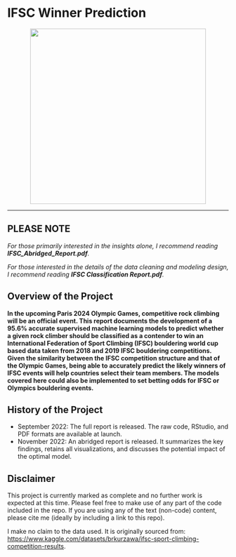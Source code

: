 # IFSC Winner Prediction

<div id="header" align="center">
  <img src="https://media.giphy.com/media/v1.Y2lkPTc5MGI3NjExeDcwamxvbGZhemN3N2s1bTg0bHM5aHMzN3FvcGtvZjlqdjhla2lvZCZlcD12MV9pbnRlcm5hbF9naWZfYnlfaWQmY3Q9Zw/U8SlHohwwA9kTf81S3/giphy.gif" width="400"/>
</div>

---

## PLEASE NOTE

*For those primarily interested in the insights alone, I recommend reading **IFSC_Abridged_Report.pdf**.*

*For those interested in the details of the data cleaning and modeling design, I recommend reading **IFSC Classification Report.pdf**.*

## Overview of the Project

**In the upcoming Paris 2024 Olympic Games, competitive rock climbing will be an official event. This report
documents the development of a 95.6% accurate supervised machine learning models to predict whether a given rock climber
should be classified as a contender to win an International Federation of Sport Climbing (IFSC) bouldering
world cup based data taken from 2018 and 2019 IFSC bouldering competitions. Given the similarity between
the IFSC competition structure and that of the Olympic Games, being able to accurately predict the likely
winners of IFSC events will help countries select their team members. The models covered here could also be
implemented to set betting odds for IFSC or Olympics bouldering events.**

## History of the Project

- September 2022: The full report is released. The raw code, RStudio, and PDF formats are available at launch.
- November 2022: An abridged report is released. It summarizes the key findings, retains all visualizations, and discusses the potential impact of the optimal model.

## Disclaimer

This project is currently marked as complete and no further work is expected at this time. Please feel free to make use of any part of the code included in the repo. If you are using any of the text (non-code) content, please cite me (ideally by including a link to this repo).

I make no claim to the data used. It is originally sourced from: https://www.kaggle.com/datasets/brkurzawa/ifsc-sport-climbing-competition-results.


